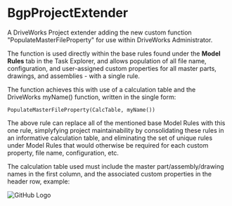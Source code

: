 # BgpProjectExtender

A DriveWorks Project extender adding the new custom function "PopulateMasterFileProperty" for use within DriveWorks Administrator. 

The function is used directly within the base rules found under the **Model Rules** tab in the Task Explorer, and allows population of all file name, configuration, and user-assigned custom properties for all master parts, drawings, and assemblies - with a single rule. 

The function achieves this with use of a calculation table and the DriveWorks myName() function, written in the single form: 

`PopulateMasterFileProperty(CalcTable, myName())`

The above rule can replace all of the mentioned base Model Rules with this one rule, simplyfying project maintainability by consolidating these rules in an informative calculation table, and eliminating the set of unique rules under Model Rules that would otherwise be required for each custom property, file name, configuration, etc.

The calculation table used must include the master part/assembly/drawing names in the first column, and the associated custom properties in the header row, example:

![GitHub Logo](\CalcTable.png)
